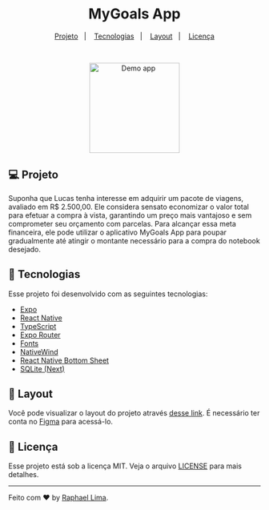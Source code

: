 <h1 align="center">
  MyGoals App
</h1>

<p align="center">
  <a href="#-projeto">Projeto</a>&nbsp;&nbsp;&nbsp;|&nbsp;&nbsp;&nbsp;
  <a href="#-tecnologias">Tecnologias</a>&nbsp;&nbsp;&nbsp;|&nbsp;&nbsp;&nbsp;
  <a href="#-layout">Layout</a>&nbsp;&nbsp;&nbsp;|&nbsp;&nbsp;&nbsp;
  <a href="#-licença">Licença</a>
</p>

<br>

<p align="center">
  <img alt="Demo app" src=".github/demo.gif" width="180px" />
</p>

## 💻 Projeto

Suponha que Lucas tenha interesse em adquirir um pacote de viagens, avaliado em R$ 2.500,00. Ele considera sensato economizar o valor total para efetuar a compra à vista, garantindo um preço mais vantajoso e sem comprometer seu orçamento com parcelas. Para alcançar essa meta financeira, ele pode utilizar o aplicativo MyGoals App para poupar gradualmente até atingir o montante necessário para a compra do notebook desejado.

## 🚀 Tecnologias

Esse projeto foi desenvolvido com as seguintes tecnologias:

- [Expo](https://expo.dev/)
- [React Native](https://reactnative.dev/)
- [TypeScript](https://www.typescriptlang.org/)
- [Expo Router](https://docs.expo.dev/router/introduction/)
- [Fonts](https://docs.expo.dev/develop/user-interface/fonts/)
- [NativeWind](https://www.nativewind.dev/)
- [React Native Bottom Sheet](https://ui.gorhom.dev/components/bottom-sheet/)
- [SQLite (Next)](https://docs.expo.dev/versions/latest/sdk/sqlite-next/)

## 🔖 Layout

Você pode visualizar o layout do projeto através [desse link](https://www.figma.com/file/Gx3G2WPJCNkiIFZOpNjtlu/MyGoals-App?type=design&node-id=7-2&mode=design). É necessário ter conta no [Figma](https://figma.com) para acessá-lo.

## 📝 Licença

Esse projeto está sob a licença MIT. Veja o arquivo [LICENSE](LICENSE) para mais detalhes.

---

Feito com ♥ by [Raphael Lima](https://www.linkedin.com/in/phaelslima).